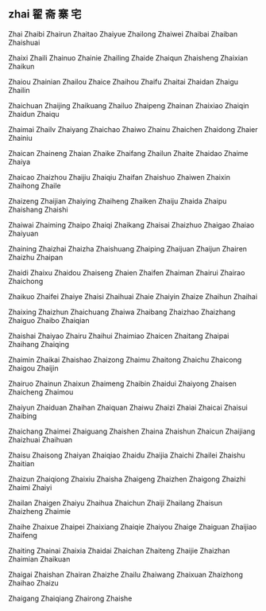 zhai  翟 斋 寨 宅
---

Zhai Zhaibi Zhairun Zhaitao Zhaiyue Zhailong Zhaiwei Zhaibai Zhaiban Zhaishuai

Zhaixi Zhaili Zhainuo Zhainie Zhailing Zhaide Zhaiqun Zhaisheng Zhaixian Zhaikun

Zhaiou Zhainian Zhailou Zhaice Zhaihou Zhaifu Zhaitai Zhaidan Zhaigu Zhailin

Zhaichuan Zhaijing Zhaikuang Zhailuo Zhaipeng Zhainan Zhaixiao Zhaiqin Zhaidun Zhaiqu

Zhaimai Zhailv Zhaiyang Zhaichao Zhaiwo Zhainu Zhaichen Zhaidong Zhaier Zhainiu

Zhaican Zhaineng Zhaian Zhaike Zhaifang Zhailun Zhaite Zhaidao Zhaime Zhaiya

Zhaicao Zhaizhou Zhaijiu Zhaiqiu Zhaifan Zhaishuo Zhaiwen Zhaixin Zhaihong Zhaile

Zhaizeng Zhaijian Zhaiying Zhaiheng Zhaiken Zhaiju Zhaida Zhaipu Zhaishang Zhaishi

Zhaiwai Zhaiming Zhaipo Zhaiqi Zhaikang Zhaisai Zhaizhuo Zhaigao Zhaiao Zhaiyuan

Zhaining Zhaizhai Zhaizha Zhaishuang Zhaiping Zhaijuan Zhaijun Zhairen Zhaizhu Zhaipan

Zhaidi Zhaixu Zhaidou Zhaiseng Zhaien Zhaifen Zhaiman Zhairui Zhairao Zhaichong

Zhaikuo Zhaifei Zhaiye Zhaisi Zhaihuai Zhaie Zhaiyin Zhaize Zhaihun Zhaihai

Zhaixing Zhaizhun Zhaichuang Zhaiwa Zhaibang Zhaizhao Zhaizhang Zhaiguo Zhaibo   Zhaiqian

Zhaishai Zhaiyao Zhairu Zhaihui Zhaimiao Zhaicen Zhaitang Zhaipai Zhaihang Zhaiqing

Zhaimin Zhaikai Zhaishao Zhaizong Zhaimu Zhaitong Zhaichu Zhaicong Zhaigou Zhaijin

Zhairuo Zhainun Zhaixun Zhaimeng Zhaibin Zhaidui Zhaiyong Zhaisen Zhaicheng Zhaimou

Zhaiyun Zhaiduan Zhaihan Zhaiquan Zhaiwu Zhaizi Zhaiai Zhaicai Zhaisui Zhaibing

Zhaichang Zhaimei Zhaiguang Zhaishen Zhaina Zhaishun Zhaicun Zhaijiang Zhaizhuai Zhaihuan

Zhaisu Zhaisong Zhaiyan Zhaiqiao Zhaidu Zhaijia Zhaichi Zhailei Zhaishu Zhaitian

Zhaizun Zhaiqiong Zhaixiu Zhaisha Zhaigeng Zhaizhen Zhaigong Zhaizhi Zhaimi Zhaiyi

Zhailan Zhaigen Zhaiyu Zhaihua Zhaichun Zhaiji Zhailang Zhaisun Zhaizheng Zhaimie

Zhaihe Zhaixue Zhaipei Zhaixiang Zhaiqie Zhaiyou Zhaige Zhaiguan Zhaijiao Zhaifeng

Zhaiting Zhainai Zhaixia Zhaidai Zhaichan Zhaiteng Zhaijie Zhaizhan Zhaimian Zhaikuan

Zhaigai Zhaishan Zhairan Zhaizhe Zhailu Zhaiwang Zhaixuan Zhaizhong Zhaihao Zhaizu

Zhaigang Zhaiqiang Zhairong Zhaishe 
